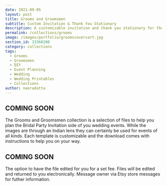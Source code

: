 ```yaml
---
date: 2021-09-05
layout: post
title: Grooms and Groomsmen
subtitle: Custom Invitation & Thank You Stationary
description: A customizable invitation and thank you stationary for the groom and groomsmen.
permalink: /collections/grooms
image: /images/portfolio/groomscoversart.jpg
section_id: 33360208
category: collections
tags:
  - Grooms
  - Groomsmen
  - DIY
  - Event Planning
  - Wedding
  - Wedding Printables
  - Collections
author: neeradatta
---
```


## COMING SOON

The Grooms and Groomsmen collection is a selection of files to help you plan the Bridal Party Invitation side of you wedding events. While the images are through an Indian lens they can certainly be used for events of all kinds. Each template is customizable and the download comes with instructions to help you on your way. 

## COMING SOON

The option to have the file edited for you for a set fee. Files will be edited and returned to you electronically. Message owner via Etsy store messages for futher information. 

